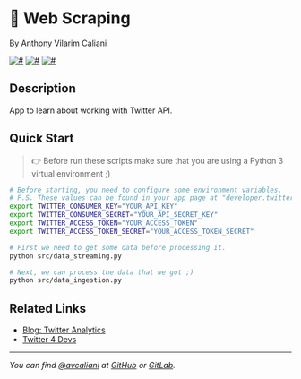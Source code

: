 # 🧹 Web Scraping
By Anthony Vilarim Caliani

[![#](https://img.shields.io/badge/licence-MIT-blue.svg)](#) [![#](https://img.shields.io/badge/python-3-yellow.svg)](#) [![#](https://img.shields.io/badge/tweepy-3.8.0-brightgreen.svg)](#)

## Description
App to learn about working with Twitter API.

## Quick Start

> 👉 Before run these scripts make sure that you are using a Python 3 virtual environment ;)

```sh
# Before starting, you need to configure some environment variables.
# P.S. These values can be found in your app page at "developer.twitter.com"
export TWITTER_CONSUMER_KEY="YOUR_API_KEY"
export TWITTER_CONSUMER_SECRET="YOUR_API_SECRET_KEY"
export TWITTER_ACCESS_TOKEN="YOUR_ACCESS_TOKEN"
export TWITTER_ACCESS_TOKEN_SECRET="YOUR_ACCESS_TOKEN_SECRET"

# First we need to get some data before processing it.
python src/data_streaming.py

# Next, we can process the data that we got ;)
python src/data_ingestion.py
```

## Related Links
- [Blog: Twitter Analytics](http://adilmoujahid.com/posts/2014/07/twitter-analytics/)
- [Twitter 4 Devs](https://developer.twitter.com/)

---

_You can find [@avcaliani](#) at [GitHub](https://github.com/avcaliani) or [GitLab](https://gitlab.com/avcaliani)._
